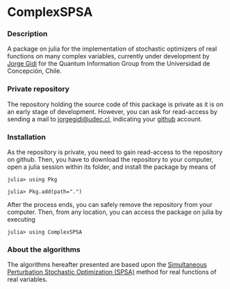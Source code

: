 # ComplexSPSA

### Description
A package on julia for the implementation of stochastic optimizers of real functions on many complex variables, currently under development by [Jorge Gidi](https://plasmas-udec.netlify.app/en/authors/jgidi/) for the Quantum Information Group from the Universidad de Concepción, Chile.

### Private repository
The repository holding the source code of this package is private as it is on an early stage of development. However, you can ask for read-access by sending a mail to [jorgegidi@udec.cl](mailto:jorgegidi@udec.cl), indicating your [github](https://github.com) account.

### Installation
As the repository is private, you need to gain read-access to the repository on github. Then, you have to download the repository to your computer,
open a julia session within its folder, and install the package by means of 
```julia-repl
julia> using Pkg

julia> Pkg.add(path=".")
```
After the process ends, you can safely remove the repository from your computer. Then, from any location, you can access the package on julia by executing
```julia-repl
julia> using ComplexSPSA
```

### About the algorithms
The algorithms hereafter presented are based upon the [Simultaneous Perturbation Stochastic Optimization (SPSA)](https://www.jhuapl.edu/spsa/) method for real functions of real variables.
